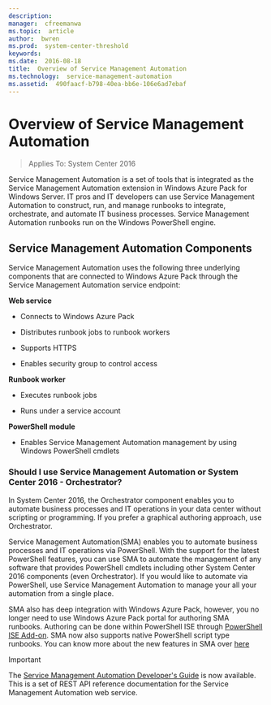 ```yaml
---
description:  
manager:  cfreemanwa
ms.topic:  article
author:  bwren
ms.prod:  system-center-threshold
keywords:  
ms.date:  2016-08-18
title:  Overview of Service Management Automation
ms.technology:  service-management-automation
ms.assetid:  490faacf-b798-40ea-bb6e-106e6ad7ebaf
---
```


# Overview of Service Management Automation

>Applies To: System Center 2016

Service Management Automation is a set of tools that is integrated as the Service Management Automation extension in Windows Azure Pack for Windows Server. IT pros and IT developers can use Service Management Automation to construct, run, and manage runbooks to integrate, orchestrate, and automate IT business processes. Service Management Automation runbooks run on the Windows PowerShell engine.

## Service Management Automation Components
Service Management Automation uses the following three underlying components that are connected to Windows Azure Pack through the Service Management Automation service endpoint:

**Web service**

-   Connects to Windows Azure Pack

-   Distributes runbook jobs to runbook workers

-   Supports HTTPS

-   Enables security group to control access

**Runbook worker**

-   Executes runbook jobs

-   Runs under a service account

**PowerShell module**

-   Enables Service Management Automation management by using Windows PowerShell cmdlets

### Should I use Service Management Automation or System Center 2016 - Orchestrator?

In System Center 2016, the Orchestrator component enables you to automate business processes and IT operations in your data center without scripting or programming. If you prefer a graphical authoring approach, use Orchestrator.

Service Management Automation(SMA) enables you to automate business processes and IT operations via PowerShell. With the support for the latest PowerShell features, you can use SMA to automate the management of any software that provides PowerShell cmdlets including other System Center 2016 components (even Orchestrator). If you would like to automate via PowerShell, use Service Management Automation to manage your all your automation from a single place.

SMA also has deep integration with Windows Azure Pack, however, you no longer need to use Windows Azure Pack portal for authoring SMA runbooks. Authoring can be done within PowerShell ISE through [PowerShell ISE Add-on](https://www.powershellgallery.com/packages/SMAAuthoringToolkit/). SMA now also supports native PowerShell script type runbooks. You can know more about the new features in SMA over [here](what-s-new-in-service-management-automation-2016.md)

> [!IMPORTANT]
> The [Service Management Automation Developer's Guide](http://go.microsoft.com/fwlink/?LinkId=398741) is now available. This is a set of REST API reference documentation for the Service Management Automation web service.
